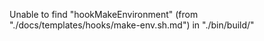 Unable to find "hookMakeEnvironment" (from "./docs/templates/hooks/make-env.sh.md") in "./bin/build/"
